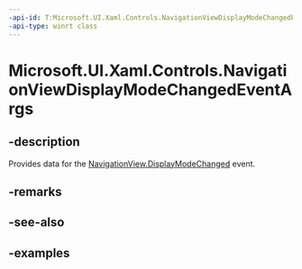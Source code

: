 ```yaml
---
-api-id: T:Microsoft.UI.Xaml.Controls.NavigationViewDisplayModeChangedEventArgs
-api-type: winrt class
---
```


<!-- Class syntax.
public class NavigationViewDisplayModeChangedEventArgs 
-->

# Microsoft.UI.Xaml.Controls.NavigationViewDisplayModeChangedEventArgs

## -description

Provides data for the [NavigationView.DisplayModeChanged](navigationview_displaymodechanged.md) event.

## -remarks

## -see-also

## -examples

